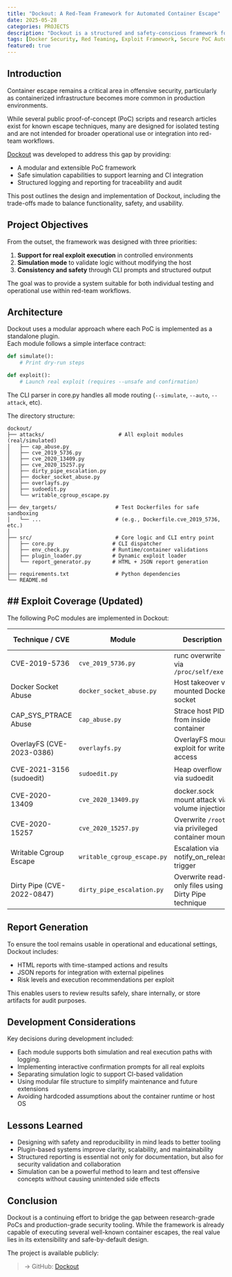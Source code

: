 ```yaml
---
title: "Dockout: A Red-Team Framework for Automated Container Escape"
date: 2025-05-28
categories: PROJECTS
description: "Dockout is a structured and safety-conscious framework for automating container escape techniques. This post outlines the rationale, design, and implementation of a red-team–oriented PoC system."
tags: [Docker Security, Red Teaming, Exploit Framework, Secure PoC Automation]
featured: true
---
```


## Introduction

Container escape remains a critical area in offensive security, particularly as containerized infrastructure becomes more common in production environments.  

While several public proof-of-concept (PoC) scripts and research articles exist for known escape techniques, many are designed for isolated testing and are not intended for broader operational use or integration into red-team workflows.

[Dockout](https://github.com/schoi1337/dockout) was developed to address this gap by providing:

- A modular and extensible PoC framework
- Safe simulation capabilities to support learning and CI integration
- Structured logging and reporting for traceability and audit

This post outlines the design and implementation of Dockout, including the trade-offs made to balance functionality, safety, and usability.

## Project Objectives

From the outset, the framework was designed with three priorities:

1. **Support for real exploit execution** in controlled environments  
2. **Simulation mode** to validate logic without modifying the host  
3. **Consistency and safety** through CLI prompts and structured output

The goal was to provide a system suitable for both individual testing and operational use within red-team workflows.

## Architecture

Dockout uses a modular approach where each PoC is implemented as a standalone plugin.  
Each module follows a simple interface contract:

```python
def simulate():
    # Print dry-run steps

def exploit():
    # Launch real exploit (requires --unsafe and confirmation)
```

The CLI parser in core.py handles all mode routing (`--simulate`, `--auto`, `--attack`, etc).

The directory structure:

```plaintext
dockout/
├── attacks/                        # All exploit modules (real/simulated)
│   ├── cap_abuse.py
│   ├── cve_2019_5736.py
│   ├── cve_2020_13409.py
│   ├── cve_2020_15257.py
│   ├── dirty_pipe_escalation.py
│   ├── docker_socket_abuse.py
│   ├── overlayfs.py
│   ├── sudoedit.py
│   └── writable_cgroup_escape.py
│
├── dev_targets/                   # Test Dockerfiles for safe sandboxing
│   └── ...                        # (e.g., Dockerfile.cve_2019_5736, etc.)
│
├── src/                           # Core logic and CLI entry point
│   ├── core.py                   # CLI dispatcher
│   ├── env_check.py              # Runtime/container validations
│   ├── plugin_loader.py          # Dynamic exploit loader
│   └── report_generator.py       # HTML + JSON report generation
│
├── requirements.txt               # Python dependencies
└── README.md
```

## ## Exploit Coverage (Updated)

The following PoC modules are implemented in Dockout:

| Technique / CVE               | Module                     | Description                                              | Execution Mode | Simulation Support |
|-------------------------------|-----------------------------|----------------------------------------------------------|----------------|---------------------|
| CVE-2019-5736                 | `cve_2019_5736.py`          | runc overwrite via `/proc/self/exe`                      | 🟢 Real        | ✅ Supported         |
| Docker Socket Abuse           | `docker_socket_abuse.py`    | Host takeover via mounted Docker socket                  | 🟢 Real        | ✅ Supported         |
| CAP_SYS_PTRACE Abuse          | `cap_abuse.py`              | Strace host PID from inside container                    | 🟢 Real        | ✅ Supported         |
| OverlayFS (CVE-2023-0386)     | `overlayfs.py`              | OverlayFS mount exploit for write access                 | 🟡 Simulated   | ✅ Supported         |
| CVE-2021-3156 (sudoedit)      | `sudoedit.py`               | Heap overflow via sudoedit                               | 🟡 Simulated   | ✅ Supported         |
| CVE-2020-13409                | `cve_2020_13409.py`         | docker.sock mount attack via volume injection            | 🟡 Simulated   | ✅ Supported         |
| CVE-2020-15257                | `cve_2020_15257.py`         | Overwrite `/root` via privileged container mount         | 🟡 Simulated   | ✅ Supported         |
| Writable Cgroup Escape        | `writable_cgroup_escape.py` | Escalation via notify_on_release trigger                 | 🟡 Simulated   | ✅ Supported         |
| Dirty Pipe (CVE-2022-0847)    | `dirty_pipe_escalation.py`  | Overwrite read-only files using Dirty Pipe technique      | 🟡 Simulated   | ✅ Supported         |

## Report Generation

To ensure the tool remains usable in operational and educational settings, Dockout includes:
- HTML reports with time-stamped actions and results
- JSON reports for integration with external pipelines
- Risk levels and execution recommendations per exploit

This enables users to review results safely, share internally, or store artifacts for audit purposes.

## Development Considerations

Key decisions during development included:
- Each module supports both simulation and real execution paths with logging.
- Implementing interactive confirmation prompts for all real exploits
- Separating simulation logic to support CI-based validation
- Using modular file structure to simplify maintenance and future extensions
- Avoiding hardcoded assumptions about the container runtime or host OS

## Lessons Learned

- Designing with safety and reproducibility in mind leads to better tooling
- Plugin-based systems improve clarity, scalability, and maintainability
- Structured reporting is essential not only for documentation, but also for security validation and collaboration
- Simulation can be a powerful method to learn and test offensive concepts without causing unintended side effects

## Conclusion

Dockout is a continuing effort to bridge the gap between research-grade PoCs and production-grade security tooling.
While the framework is already capable of executing several well-known container escapes, the real value lies in its extensibility and safe-by-default design.

The project is available publicly:

> → GitHub: [Dockout](https://github.com/schoi1337/dockout)

